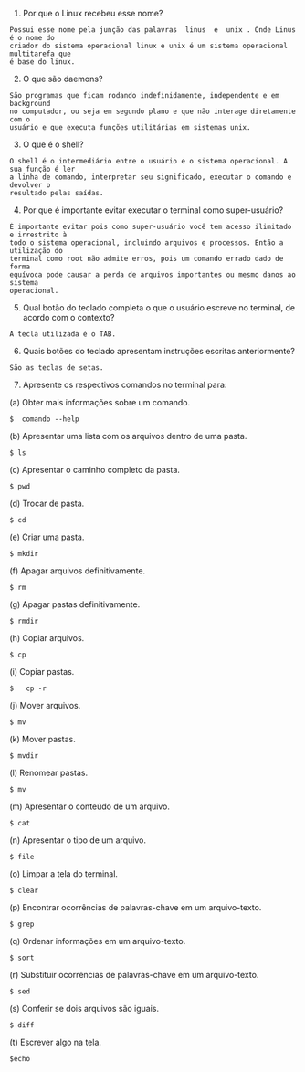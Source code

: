 
1. Por que o Linux recebeu esse nome?
```
Possui esse nome pela junção das palavras ​ linus ​ e ​ unix​ . Onde Linus é o nome do
criador do sistema operacional linux e unix é um sistema operacional multitarefa que
é base do linux.
```
2. O que são daemons?
```
São programas que ficam rodando indefinidamente, independente e em background
no computador, ou seja em segundo plano e que não interage diretamente com o
usuário e que executa funções utilitárias em sistemas unix.
```
3. O que é o shell?
```
O shell é o intermediário entre o usuário e o sistema operacional. A sua função é ler
a linha de comando, interpretar seu significado, executar o comando e devolver o
resultado pelas saídas.
```
4. Por que é importante evitar executar o terminal como super-usuário?
```
É importante evitar pois como super-usuário você tem acesso ilimitado e irrestrito à
todo o sistema operacional, incluindo arquivos e processos. Então a utilização do
terminal como root não admite erros, pois um comando errado dado de forma
equívoca pode causar a perda de arquivos importantes ou mesmo danos ao sistema
operacional.
```
5. Qual botão do teclado completa o que o usuário escreve no terminal, de
acordo com o contexto?
```
A tecla utilizada é o​ TAB.
```
6. Quais botões do teclado apresentam instruções escritas anteriormente?
```
São as teclas de setas.
```
7. Apresente os respectivos comandos no terminal para:

(a) Obter mais informações sobre um comando.
```
$​ ​ comando --help
```
(b) Apresentar uma lista com os arquivos dentro de uma pasta.
```
$ ls
```
(c) Apresentar o caminho completo da pasta.
```
$ pwd
```
(d) Trocar de pasta.
```
$ cd
```
(e) Criar uma pasta.
```
$ mkdir
```
(f) Apagar arquivos definitivamente.
```
$ rm
```
(g) Apagar pastas definitivamente.
```
$ rmdir
```
(h) Copiar arquivos.
```
$ cp
```
(i) Copiar pastas.
```
$ ​ ​ cp -r
```
(j) Mover arquivos.
```
$ mv
```
(k) Mover pastas.
```
$ mvdir
```
(l) Renomear pastas.
```
$ mv
```
(m) Apresentar o conteúdo de um arquivo.
```
$ cat
```
(n) Apresentar o tipo de um arquivo.
```
$ file
```
(o) Limpar a tela do terminal.
```
$ clear
```
(p) Encontrar ocorrências de palavras-chave em um arquivo-texto.
```
$ grep
```
(q) Ordenar informações em um arquivo-texto.
```
$ sort
```
(r) Substituir ocorrências de palavras-chave em um arquivo-texto.
```
$ sed
```
(s) Conferir se dois arquivos são iguais.
```
$ diff
```
(t) Escrever algo na tela.
```
$echo
```
